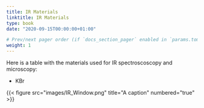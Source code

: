 ```yaml
---
title: IR Materials
linktitle: IR Materials
type: book
date: "2020-09-15T00:00:00+01:00"

# Prev/next pager order (if `docs_section_pager` enabled in `params.toml`)
weight: 1
---
```



Here is a table with the materials used for IR spectroscoscopy and microscopy:

 - KBr
 
 
 
{{< figure src="images/IR_Window.png" title="A caption" numbered="true" >}}

